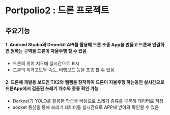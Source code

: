 # Portpolio2 : 드론 프로젝트

## 주요기능
#### 1. Android Studio와 Dronekit API를 활용해 드론 조종 App을 만들고 드론과 연결하면 원하는 구역을 드론이 자율주행 할 수 있음
- 드론의 위치 지도에 실시간으로 표시
- 드론의 이륙고도와 속도, 비행모드 등을 조종 할 수 있음


#### 2. 드론에 개발용 보드인 TX2와 웹캠을 장착하여 드론이 자율주행 하는동안 실시간으로 드론App에서 검출된 쓰레기 개수와 종류 확인 가능
- Darknet과 YOLO를 활용한 학습을 바탕으로 쓰레기 종류를 구분해 데이터로 저장
- socket 통신을 통해 쓰레기 데이터를 실시간으로 APP에 받아와 확인할 수 있음
